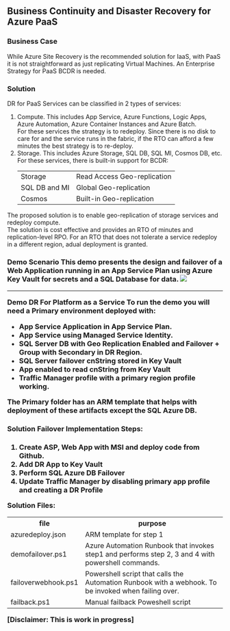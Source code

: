 <h2>Business Continuity and Disaster Recovery for Azure PaaS</h2>
<h3>Business Case</h3>
While Azure Site Recovery is the recommended solution for IaaS, with PaaS it is not straightforward as just replicating Virtual Machines.
An Enterprise Strategy for PaaS BCDR is needed.
<h3>Solution</h3>
DR for PaaS Services can be classified in 2 types of services:
<ol>
<li>Compute. This includes App Service, Azure Functions, Logic Apps, Azure Automation, Azure Container Instances and Azure Batch.<br>
For these services the strategy is to redeploy. Since there is no disk to care for and the service runs in the fabric, if the RTO can afford a few minutes the best strategy is to re-deploy.
<li>Storage.  This includes Azure Storage, SQL DB, SQL MI, Cosmos DB, etc.<br>
For these services, there is built-in support for BCDR:
<table>
<tr><td>Storage</td><td>Read Access Geo-replication</td><tr>
<tr><td>SQL DB and MI</td><td>Global Geo-replication</td><tr>
<tr><td>Cosmos</td><td>Built-in Geo-replication</td><tr>
</table>
</ol>
The proposed solution is to enable geo-replication of storage services and redeploy compute.<br>
The solution is cost effective and provides an RTO of minutes and replication-level RPO.   For an RTO that does not tolerate a service redeploy in a different region, adual deployment is granted.
<h3>Demo Scenario
This demo presents the design and failover of a Web Application running in an App Service Plan using Azure Key Vault for secrets and a SQL Database for data.
<img src="https://storagegomez.blob.core.windows.net/public/images/PaaSDR.jpg"/>
<hr>
Demo DR For Platform as a Service
To run the demo you will need a Primary environment deployed with:
<ul>
<li>App Service Application in App Service Plan.
<li>App Service using Managed Service Identity. 
<li>SQL Server DB with Geo Replication Enabled and Failover + Group with Secondary in DR Region.
<li>SQL Server failover cnString stored in Key Vault
<li>App enabled to read cnString from Key Vault
<li>Traffic Manager profile with a primary region profile working.
</ul>
The Primary folder has an ARM template that helps with deployment of these artifacts except the SQL Azure DB.

<h3>Solution Failover Implementation Steps:<h3>

1. Create ASP, Web App with MSI and deploy code from Github.
2. Add DR App to Key Vault
3. Perform SQL Azure DB Failover
4. Update Traffic Manager by disabling primary app profile and creating a DR Profile

Solution Files:

<table>
  <tr><th>file</th><th>purpose</th></tr>
  <tr><td>azuredeploy.json</td><td>ARM template for step 1</td></tr>
   <tr><td>demofailover.ps1</td><td>Azure Automation Runbook that invokes step1 and performs step 2, 3 and 4 with powershell commands.</td></tr>
   <tr><td>failoverwebhook.ps1</td><td>Powershell script that calls the Automation Runbook with a webhook. To be invoked when failing over.</td></tr>
   <tr><td>failback.ps1</td><td>Manual failback Poweshell script</td></tr>
</table>
 

[Disclaimer: This is work in progress]

